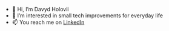 - 👋 Hi, I’m Davyd Holovii
- 👀 I’m interested in small tech improvements for everyday life
- 📫 You reach me on [LinkedIn](https://linkedin.com/in/davyd-holovii)

<!---
davydholovii-nix/davydholovii-nix is a ✨ special ✨ repository because its `README.md` (this file) appears on your GitHub profile.
You can click the Preview link to take a look at your changes.
--->
